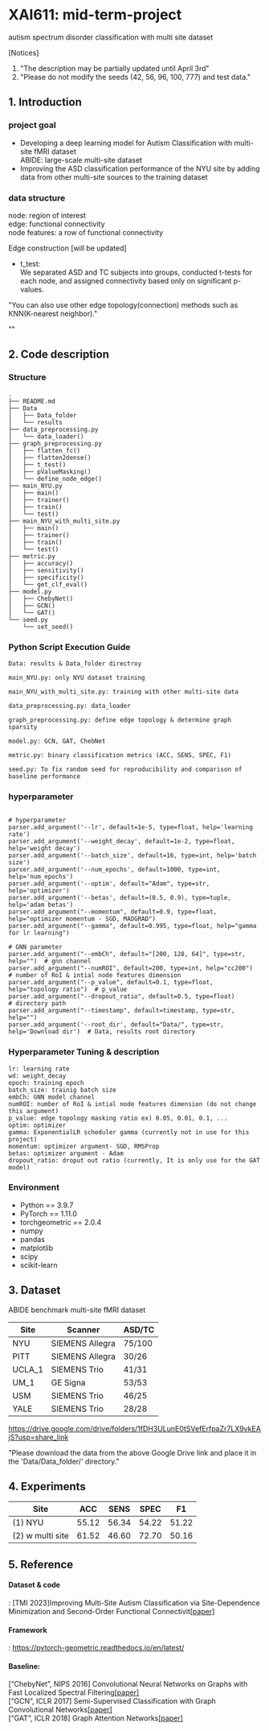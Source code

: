 # XAI611: mid-term-project
autism spectrum disorder classification with multi site dataset

[Notices]
1) "The description may be partially updated until April 3rd"
2) "Please do not modify the seeds (42, 56, 96, 100, 777) and test data."

## 1. Introduction

### project goal

- Developing a deep learning model for Autism Classification with multi-site fMRI dataset  
  ABIDE: large-scale multi-site dataset
- Improving the ASD classification performance of the NYU site by adding data from other multi-site sources to the training dataset  

### data structure

node: region of interest  
edge: functional connectivity  
node features: a row of functional connectivity  

Edge construction [will be updated]
- t_test:  
We separated ASD and TC subjects into groups, conducted t-tests for each node, and assigned connectivity based only on significant p-values.  

"You can also use other edge topology(connection) methods such as KNN(K-nearest neighbor)."

""

## 2. Code description
### Structure
```shell
.
├── README.md
├── Data
│   ├── Data_folder
│   └── results
├── data_preprocessing.py
│   └── data_loader()
├── graph_preprocessing.py
│   ├── flatten_fc()
│   ├── flatten2dense()
│   ├── t_test()
│   ├── pValueMasking()
│   └── define_node_edge()
├── main_NYU.py
│   ├── main()
│   ├── trainer()
│   ├── train()
│   └── test()
├── main_NYU_with_multi_site.py
│   ├── main()
│   ├── trainer()
│   ├── train()
│   └── test()
├── metric.py
│   ├── accuracy()
│   ├── sensitivity()
│   ├── specificity()
│   └── get_clf_eval()
├── model.py
│   ├── ChebyNet()
│   ├── GCN()
│   └── GAT()
└── seed.py
    └── set_seed()
```

### Python Script Execution Guide

```shell
Data: results & Data_folder directroy

main_NYU.py: only NYU dataset training

main_NYU_with_multi_site.py: training with other multi-site data

data_preprocessing.py: data_loader

graph_preprocessing.py: define edge topology & determine graph sparsity

model.py: GCN, GAT, ChebNet

metric.py: binary classification metrics (ACC, SENS, SPEC, F1)

seed.py: To fix random seed for reproducibility and comparison of baseline performance

```

### hyperparameter
```shell

# hyperparameter
parser.add_argument('--lr', default=1e-5, type=float, help='learning rate')
parser.add_argument('--weight_decay', default=1e-2, type=float, help='weight decay')
parser.add_argument('--batch_size', default=16, type=int, help='batch size')
parser.add_argument('--num_epochs', default=1000, type=int, help='num_epochs')
parser.add_argument('--optim', default="Adam", type=str, help='optimizer')
parser.add_argument('--betas', default=(0.5, 0.9), type=tuple, help='adam betas')
parser.add_argument("--momentum", default=0.9, type=float, help="optimizer momentum - SGD, MADGRAD")
parser.add_argument("--gamma", default=0.995, type=float, help="gamma for lr learning")

# GNN parameter
parser.add_argument("--embCh", default="[200, 128, 64]", type=str, help="")  # gnn channel
parser.add_argument("--numROI", default=200, type=int, help="cc200")  # number of RoI & intial node features dimension
parser.add_argument("--p_value", default=0.1, type=float, help="topology ratio")  # p_value
parser.add_argument("--dropout_ratio", default=0.5, type=float)
# directory path
parser.add_argument("--timestamp", default=timestamp, type=str, help="")
parser.add_argument('--root_dir', default="Data/", type=str, help='Download dir')  # Data, results root directory 
```
### Hyperparameter Tuning & description

```shell
lr: learning rate
wd: weight_decay
epoch: training epoch
batch_size: trainig batch size 
embCh: GNN model channel
numROI: number of RoI & intial node features dimension (do not change this argument)
p_value: edge topology masking ratio ex) 0.05, 0.01, 0.1, ...
optim: optimizer 
gamma: ExponentialLR scheduler gamma (currently not in use for this project)
momentum: optimizer argument- SGD, RMSProp
betas: optimizer argument - Adam
dropout_ratio: droput out ratio (currently, It is only use for the GAT model) 
```


### Environment

- Python == 3.9.7
- PyTorch == 1.11.0
- torchgeometric == 2.0.4
- numpy
- pandas
- matplotlib
- scipy
- scikit-learn


## 3. Dataset
ABIDE benchmark multi-site fMRI dataset

Site | Scanner | ASD/TC 
---- | ---- | ---- |
NYU | SIEMENS Allegra | 75/100
PITT | SIEMENS Allegra | 30/26
UCLA_1 | SIEMENS Trio | 41/31
UM_1 | GE Signa | 53/53
USM | SIEMENS Trio | 46/25
YALE | SIEMENS Trio | 28/28

https://drive.google.com/drive/folders/1fDH3ULunE0tSVefErfpaZr7LX9vkEAjS?usp=share_link

"Please download the data from the above Google Drive link and place it in the 'Data/Data_folder/' directory."

## 4. Experiments

Site | ACC | SENS | SPEC | F1
---- | ---- | ---- | ---- | ---- |
(1) NYU | 55.12 | 56.34 | 54.22 | 51.22
(2) w multi site | 61.52 | 46.60 | 72.70 | 50.16

## 5. Reference
#### Dataset & code
: [TMI 2023]Improving Multi-Site Autism Classification via Site-Dependence Minimization and Second-Order Functional Connectivit[[paper]][1.1]
#### Framework
: https://pytorch-geometric.readthedocs.io/en/latest/  
#### Baseline:  
[“ChebyNet”, NIPS 2016] Convolutional Neural Networks on Graphs with Fast Localized Spectral Filtering[[paper]][1.2]  
[“GCN”, ICLR 2017] Semi-Supervised Classification with Graph Convolutional Networks[[paper]][1.3]  
[“GAT”, ICLR 2018] Graph Attention Networks[[paper]][1.4]  

[1.1]: https://ieeexplore.ieee.org/stamp/stamp.jsp?tp=&arnumber=9874890
[1.2]: https://arxiv.org/pdf/1606.09375.pdf
[1.3]: https://arxiv.org/pdf/1609.02907.pdf
[1.4]: https://arxiv.org/pdf/1710.10903.pdf
